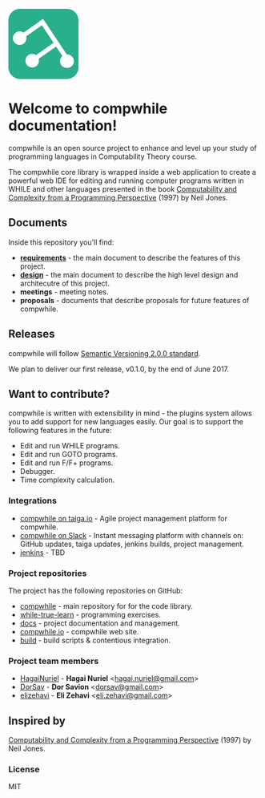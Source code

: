 ![alt text](https://github.com/compwhile/compwhile/raw/master/logo.png "compwhile")

# Welcome to compwhile documentation!

compwhile is an open source project to enhance and level up your study of programming languages in Computability Theory course.

The compwhile core library is wrapped inside a web application to create a powerful web IDE for editing and running computer programs written in WHILE and other languages presented in the book [Computability and Complexity from a Programming Perspective](http://www.diku.dk/~neil/Comp2book.html) (1997) by Neil Jones.

## Documents
Inside this repository you'll find:

 * **[requirements](01-requirements.md)** - the main document to describe the features of this
   project.
 * **[design](02-design.md)** - the main document to describe the high level design and
   architecutre of this project.
 * **meetings** - meeting notes.
 * **proposals** - documents that describe proposals for future features of compwhile.

## Releases
compwhile will follow [Semantic Versioning 2.0.0 standard](http://semver.org).

We plan to deliver our first release, v0.1.0, by the end of June 2017.

## Want to contribute?
compwhile is written with extensibility in mind - the plugins system allows you to add support for new languages easily. Our goal is to support the following features in the future:

* Edit and run WHILE programs.
* Edit and run GOTO programs.
* Edit and run F/F+ programs.
* Debugger.
* Time complexity calculation.

### Integrations
* [compwhile on taiga.io](https://tree.taiga.io/project/elizehavi-compwhile) - Agile project management platform for compwhile.
* [compwhile on Slack](https://compwhile.slack.com) - Instant messaging platform with channels on: GitHub updates, taiga updates, jenkins builds, project management.
* [jenkins](https://tree.taiga.io/project/elizehavi-compwhile) - TBD

### Project repositories
The project has the following repositories on GitHub:

* [compwhile](https://github.com/compwhile/compwhile) - main repository for for the code library.
* [while-true-learn](https://github.com/compwhile/while-true-learn) - programming exercises.
* [docs](https://github.com/compwhile/docs) - project documentation and management.
* [compwhile.io](https://github.com/compwhile/compile.io) - compwhile web site.
* [build](https://github.com/compwhile/build) - build scripts & contentious integration.

### Project team members
* [HagaiNuriel](https://github.com/HagaiNuriel) -
**Hagai Nuriel** &lt;hagai.nuriel@gmail.com&gt;
* [DorSav](https://github.com/DorSav) -
**Dor Savion** &lt;dorsav@gmail.com&gt;
* [elizehavi](https://github.com/elizehavi) -
**Eli Zehavi** &lt;eli.zehavi@gmail.com&gt;

## Inspired by
[Computability and Complexity from a Programming Perspective](http://www.diku.dk/~neil/Comp2book.html) (1997) by Neil Jones.

### License
MIT
